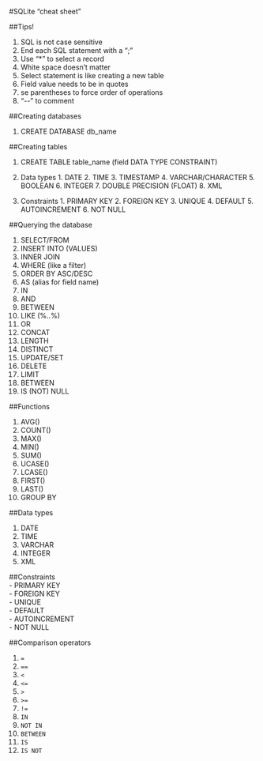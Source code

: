 #SQLite “cheat sheet”

##Tips!
1. SQL is not case sensitive
2. End each SQL statement with a “;”
3. Use “*” to select a record
4. White space doesn’t matter
5. Select statement is like creating a new table
6. Field value needs to be in quotes
7. se parentheses to force order of operations
8. “--” to comment 

##Creating databases
1. CREATE DATABASE db_name

##Creating tables
1. CREATE TABLE table_name (field DATA TYPE CONSTRAINT)
  1. Data types
    1. DATE
    2. TIME
    3. TIMESTAMP
    4. VARCHAR/CHARACTER
    5. BOOLEAN
    6. INTEGER
    7. DOUBLE PRECISION (FLOAT)
    8. XML  

  2. Constraints
    1. PRIMARY KEY
    2. FOREIGN KEY
    3. UNIQUE
    4. DEFAULT
    5. AUTOINCREMENT
    6. NOT NULL

##Querying the database
1. SELECT/FROM
2. INSERT INTO (VALUES)
3. INNER JOIN
4. WHERE (like a filter)
5. ORDER BY ASC/DESC
6. AS (alias for field name)
7. IN
8. AND
9. BETWEEN
10. LIKE (%..%)
11. OR
12. CONCAT
13. LENGTH
14. DISTINCT
15. UPDATE/SET
16. DELETE
17. LIMIT
18. BETWEEN
19. IS (NOT) NULL

##Functions
1. AVG()
2. COUNT()
3. MAX()
4. MIN()
5. SUM()
6. UCASE()
7. LCASE()
8. FIRST()
9. LAST()
10. GROUP BY

##Data types
1. DATE  
2. TIME  
3. VARCHAR  
4. INTEGER  
5. XML 

##Constraints  
    - PRIMARY KEY  
    - FOREIGN KEY  
    - UNIQUE  
    - DEFAULT  
    - AUTOINCREMENT  
    - NOT NULL

##Comparison operators  
1. `=`  
2. `==`  
3. `<`  
4. `<=`  
5. `>`  
6. `>=`  
7. `!=`  
8. `IN`  
9. `NOT IN`  
10. `BETWEEN`  
11. `IS`  
12. `IS NOT`  

